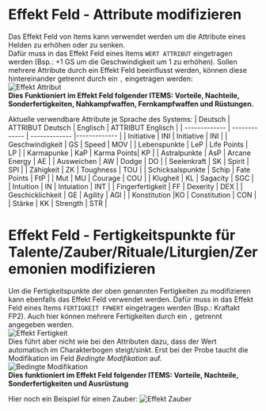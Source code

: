 # Effekt Feld - Attribute modifizieren
Das Effekt Feld von Items kann verwendet werden um die Attribute eines Helden zu erhöhen oder zu senken.  
Dafür muss in das Effekt Feld eines Items `WERT ATTRIBUT` eingetragen werden (Bsp.: +1 GS um die Geschwindigkeit um 1 zu erhöhen). 
Sollen mehrere Attribute durch ein Effekt Feld beeinflusst werden, können diese hintereinander getrennt durch ein `,` eingetragen werden:  
![Effekt Attribut](https://user-images.githubusercontent.com/80099175/111598459-89835e00-87cf-11eb-9bb7-929d0024c51c.png)  
**Dies Funktioniert im Effekt Feld folgender ITEMS: Vorteile, Nachteile, Sonderfertigkeiten, Nahkampfwaffen, Fernkampfwaffen und Rüstungen.**  

Aktuelle verwendbare Attribute je Sprache des Systems:
| Deutsch |  ATTRIBUT Deutsch | Englisch | ATTRIBUT Englisch |
| ------------- | ------------- | ------------- |------------- |
| Initiative | INI | Initiative | INI |
| Geschwindigkeit |  GS | Speed | MOV |
| Lebenspunkte | LeP | Life Points | LP |
| Karmapunke | KaP | Karma Points| KP |
| Astralpunkte | AsP | Arcane Energy | AE | 
| Ausweichen | AW | Dodge | DO |
| Seelenkraft | SK | Spirit | SPI | 
| Zähigkeit | ZK | Toughness | TOU |
| Schicksalspunkte | Schip | Fate Points | FtP | 
| Mut | MU | Courage | COU | 
| Klugheit | KL | Sagacity | SGC | 
| Intuition | IN | Intuiation | INT | 
| Fingerfertigkeit | FF | Dexerity |  DEX |
| Geschicklichkeit | GE | Agility | AGI |
| Konstitution |KO | Constitution | CON | 
| Stärke | KK | Strength | STR | 

# Effekt Feld - Fertigkeitspunkte für Talente/Zauber/Rituale/Liturgien/Zeremonien modifizieren
Um die Fertigkeitspunkte der oben genannten Fertigkeiten zu modifizieren kann ebenfalls das Effekt Feld verwendet werden.
Dafür muss in das Effekt Feld eines Items `FERTIGKEIT FPWERT` eingetragen werden (Bsp.: Kraftakt FP2). Auch hier können mehrere Fertigkeiten durch ein `,` getrennt angegeben werden.   
![Effekt Fertigkeit](https://user-images.githubusercontent.com/80099175/111601462-aa00e780-87d2-11eb-93d6-3fbec9a717c1.png)  
Dies führt aber nicht wie bei den Attributen dazu, dass der Wert automatisch im Charakterbogen steigt/sinkt.
Erst bei der Probe taucht die Modifikation im Feld *Bedingte Modifikation* auf.  
![Bedingte Modifikation](https://user-images.githubusercontent.com/80099175/111600712-f8fa4d00-87d1-11eb-906d-22d8902671ca.png)  
**Dies funktioniert im Effekt Feld folgender ITEMS: Vorteile, Nachteile, Sonderfertigkeiten und Ausrüstung**

Hier noch ein Beispiel für einen Zauber:
![Effekt Zauber](https://user-images.githubusercontent.com/80099175/111606154-38776800-87d7-11eb-8039-0f2b31a775a1.png)
